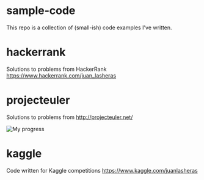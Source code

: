 # sample-code

This repo is a collection of (small-ish) code examples I've written.

# hackerrank

Solutions to problems from HackerRank https://www.hackerrank.com/juan_lasheras

# projecteuler

Solutions to problems from http://projecteuler.net/

![My progress](http://projecteuler.net/profile/jlas.png)

# kaggle

Code written for Kaggle competitions https://www.kaggle.com/juanlasheras
